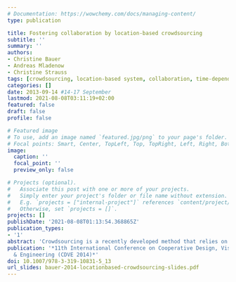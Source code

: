 ```yaml
---
# Documentation: https://wowchemy.com/docs/managing-content/
type: publication

title: Fostering collaboration by location-based crowdsourcing
subtitle: ''
summary: ''
authors:
- Christine Bauer
- Andreas Mladenow
- Christine Strauss
tags: [crowdsourcing, location-based system, collaboration, time-dependency, location-dependency, typology, mobile crowdsourcing applications]
categories: []
date: 2013-09-14 #14-17 September
lastmod: 2021-08-08T03:11:19+02:00
featured: false
draft: false
profile: false

# Featured image
# To use, add an image named `featured.jpg/png` to your page's folder.
# Focal points: Smart, Center, TopLeft, Top, TopRight, Left, Right, BottomLeft, Bottom, BottomRight.
image:
  caption: ''
  focal_point: ''
  preview_only: false

# Projects (optional).
#   Associate this post with one or more of your projects.
#   Simply enter your project's folder or file name without extension.
#   E.g. `projects = ["internal-project"]` references `content/project/deep-learning/index.md`.
#   Otherwise, set `projects = []`.
projects: []
publishDate: '2021-08-08T01:13:54.368865Z'
publication_types:
- '1'
abstract: 'Crowdsourcing is a recently developed method that relies on various alternatives of collaboration to solve problems efficiently. Crowdsourcing is a recent development to solve a variety of problems efficiently, and which implies various alternatives of collaboration. However, as novel technologies are able to exploit location-sensing capabilities of mobile devices, location-based crowdsourcing (LBCS) developed as a new concept. This paper suggests a typology for LBCS as a means for fostering collaboration with the crowd through three types of LBCS: confirmation-based, digital good-based, and physical-based. Each type is underpinned with exemplary applications. Furthermore, opportunities and challenges are analysed; and future trends in LBCS are discussed.'
publication: '*11th International Conference on Cooperative Design, Visualization
  & Engineering (CDVE 2014)*'
doi: 10.1007/978-3-319-10831-5_13
url_slides: bauer-2014-locationbased-crowdsourcing-slides.pdf
---
```


